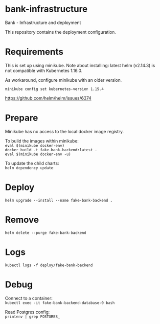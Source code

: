 # bank-infrastructure
Bank - Infrastructure and deployment

This repository contains the deployment configuration.

# Requirements
This is set up using minikube.
Note about installing: latest helm (v2.14.3) is not compatible with Kubernetes 1.16.0.

As workaround, configure minikube with an older version.

`minikube config set kubernetes-version 1.15.4`

https://github.com/helm/helm/issues/6374

# Prepare
Minikube has no access to the local docker image registry.

To build the images within minikube:  
`eval $(minikube docker-env)`  
`docker build -t fake-bank-backend:latest .`  
`eval $(minikube docker-env -u)`  

To update the child charts:  
`helm dependency update`

# Deploy
`helm upgrade --install --name fake-bank-backend .`

# Remove
`helm delete --purge fake-bank-backend`

# Logs
`kubectl logs -f deploy/fake-bank-backend`

# Debug
Connect to a container:  
`kubectl exec -it fake-bank-backend-database-0 bash`

Read Postgres config:  
`printenv | grep POSTGRES_`
